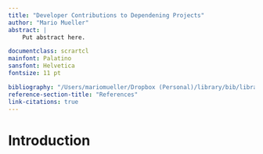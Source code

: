 ```yaml
---
title: "Developer Contributions to Dependening Projects"
author: "Mario Mueller"
abstract: |
    Put abstract here.

documentclass: scrartcl
mainfont: Palatino
sansfont: Helvetica
fontsize: 11 pt

bibliography: "/Users/mariomueller/Dropbox (Personal)/library/bib/library.bib"
reference-section-title: "References"
link-citations: true
---
```


# Introduction

